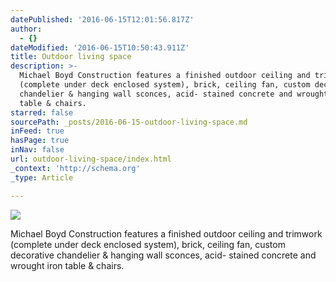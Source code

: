 ```yaml
---
datePublished: '2016-06-15T12:01:56.817Z'
author:
  - {}
dateModified: '2016-06-15T10:50:43.911Z'
title: Outdoor living space
description: >-
  Michael Boyd Construction features a finished outdoor ceiling and trimwork
  (complete under deck enclosed system), brick, ceiling fan, custom decorative
  chandelier & hanging wall sconces, acid- stained concrete and wrought iron
  table & chairs.
starred: false
sourcePath: _posts/2016-06-15-outdoor-living-space.md
inFeed: true
hasPage: true
inNav: false
url: outdoor-living-space/index.html
_context: 'http://schema.org'
_type: Article

---
```

![](https://the-grid-user-content.s3-us-west-2.amazonaws.com/56509132-c7e5-491d-9afd-c9749a007373.jpg)

Michael Boyd Construction features a finished outdoor ceiling and trimwork (complete under deck enclosed system), brick, ceiling fan, custom decorative chandelier & hanging wall sconces, acid- stained concrete and wrought iron table & chairs.
